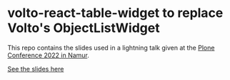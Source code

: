 # volto-react-table-widget to replace Volto's ObjectListWidget

This repo contains the slides used in a lightning talk given at the [Plone Conference 2022 in Namur](https://2022.ploneconf.org/).

[See the slides here](https://erral.github.io/volto-react-table-widget-talk/)
